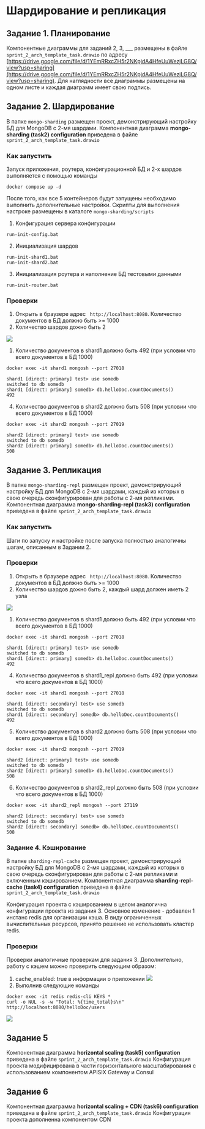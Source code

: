 # Шардирование и репликация

## Задание 1. Планирование
Компонентные диаграммы для заданий 2, 3, ___ размещены в файле ```sprint_2_arch_template_task.drawio``` по адресу [https://drive.google.com/file/d/1YEmRRxcZH5r2NKpjdA4HfeUuWezjLG8Q/view?usp=sharing](https://drive.google.com/file/d/1YEmRRxcZH5r2NKpjdA4HfeUuWezjLG8Q/view?usp=sharing). Для наглядности все диаграммы размещены на одном листе и каждая диаграмм имеет свою подпись.


## Задание 2. Шардирование
В папке ```mongo-sharding``` размещен проект, демонстрирующий настройку БД для MongoDB с 2-мя шардами.
Компонентная диаграмма **mongo-sharding (task2) configuration** приведена в файле ```sprint_2_arch_template_task.drawio``` 

### Как запустить

Запуск приложения, роутера, конфигурационной БД и 2-х шардов выполняется с помощью команды 
```shell
docker compose up -d
```

После того, как все 5 контейнеров будут запущены необходимо выполнить дополнительные настройки. Скрипты для выполнения настроке размещены в каталоге ```mongo-sharding/scripts```

1. Конфигурация сервера конфигурации
```
run-init-config.bat
```
2. Инициализация шардов
```
run-init-shard1.bat
run-init-shard2.bat
```
3. Инициализация роутера и наполнение БД тестовыми данными
```
run-init-router.bat
```

### Проверки
1. Открыть в браузере адрес ``` http://localhost:8080```. Количество документов в БД должно быть >= 1000
2. Количество шардов дожно быть 2

![](./task2.png)
1. Количество документов в shard1 должно быть 492 (при условии что всего документов в БД 1000)
```
docker exec -it shard1 mongosh --port 27018

shard1 [direct: primary] test> use somedb
switched to db somedb
shard1 [direct: primary] somedb> db.helloDoc.countDocuments()
492
```
4. Количество документов в shard2 должно быть 508 (при условии что всего документов в БД 1000)
```
docker exec -it shard2 mongosh --port 27019

shard2 [direct: primary] test> use somedb
switched to db somedb
shard2 [direct: primary] somedb> db.helloDoc.countDocuments()
508
```

## Задание 3. Репликация
В папке ```mongo-sharding-repl``` размещен проект, демонстрирующий настройку БД для MongoDB с 2-мя шардами, каждый из которых в свою очередь сконфигурирован для работы с 2-мя репликами.
Компонентная диаграмма **mongo-sharding-repl (task3) configuration** приведена в файле ```sprint_2_arch_template_task.drawio``` 

### Как запустить
Шаги по запуску и настройке после запуска полностью аналогичны шагам, описанным в Задании 2.

### Проверки
1. Открыть в браузере адрес ``` http://localhost:8080```. Количество документов в БД должно быть >= 1000
2. Количество шардов дожно быть 2, каждый шард должен иметь 2 узла

![](./task3.png)
1. Количество документов в shard1 должно быть 492 (при условии что всего документов в БД 1000)
```
docker exec -it shard1 mongosh --port 27018

shard1 [direct: primary] test> use somedb
switched to db somedb
shard1 [direct: primary] somedb> db.helloDoc.countDocuments()
492
```
4. Количество документов в shard1_repl должно быть 492 (при условии что всего документов в БД 1000)
```
docker exec -it shard1 mongosh --port 27018

shard1 [direct: secondary] test> use somedb
switched to db somedb
shard1 [direct: secondary] somedb> db.helloDoc.countDocuments()
492
```
5. Количество документов в shard2 должно быть 508 (при условии что всего документов в БД 1000)
```
docker exec -it shard2 mongosh --port 27019

shard2 [direct: primary] test> use somedb
switched to db somedb
shard2 [direct: primary] somedb> db.helloDoc.countDocuments()
508
```
6. Количество документов в shard2_repl должно быть 508 (при условии что всего документов в БД 1000)
```
docker exec -it shard2_repl mongosh --port 27119

shard2 [direct: secondary] test> use somedb
switched to db somedb
shard2 [direct: secondary] somedb> db.helloDoc.countDocuments()
508
```

### Задание 4. Кэширование
В папке ```sharding-repl-cache``` размещен проект, демонстрирующий настройку БД для MongoDB с 2-мя шардами, каждый из которых в свою очередь сконфигурирован для работы с 2-мя репликами и включенным кэшированием.
Компонентная диаграмма **sharding-repl-cache (task4) configuration** приведена в файле ```sprint_2_arch_template_task.drawio``` 

Конфигурация проекта с кэшированием в целом аналогична конфигурации проекта из задания 3. Основное изменение - добавлен 1 инстанс redis для организации кэша. В виду ограниченных вычислительных ресурсов, принято решение не использовать кластер redis.

### Проверки
Проверки аналогичные проверкам для задания 3. Дополнительно, работу с кэшем можно проверить следующим образом:
1. cache_enabled: true в информации о приложении
![](./task4.png)
2. Выполнив следующие команды 
```
docker exec -it redis redis-cli KEYS *
curl -o NUL -s -w "Total: %{time_total}s\n" http://localhost:8080/helloDoc/users
```
![](./task4_1.png)

## Задание 5
Компонентная диаграмма **horizontal scaling (task5) configuration** приведена в файле ```sprint_2_arch_template_task.drawio``` 
Конфигурация проекта модифицирована в части горизонтального масштабирования с использованием компонентом APISIX Gateway и Consul

## Задание 6
Компонентная диаграмма **horizontal scaling + CDN (task6) configuration** приведена в файле ```sprint_2_arch_template_task.drawio``` 
Конфигурация проекта дополненна компонентом CDN